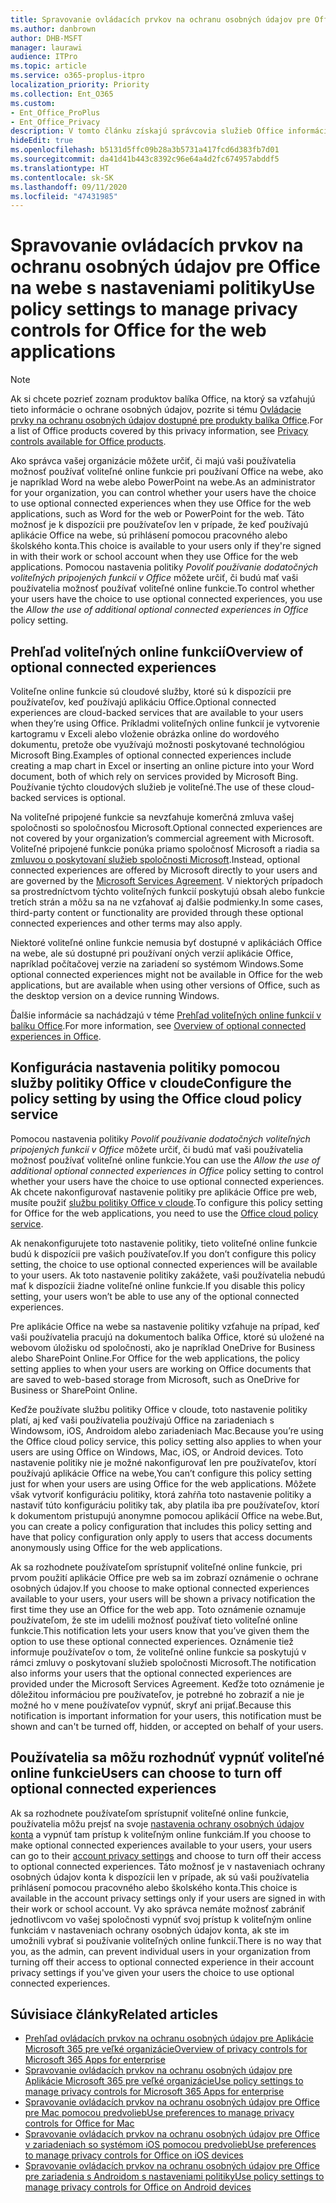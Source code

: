 ```yaml
---
title: Spravovanie ovládacích prvkov na ochranu osobných údajov pre Office na webe s nastaveniami politiky
ms.author: danbrown
author: DHB-MSFT
manager: laurawi
audience: ITPro
ms.topic: article
ms.service: o365-proplus-itpro
localization_priority: Priority
ms.collection: Ent_O365
ms.custom:
- Ent_Office_ProPlus
- Ent_Office_Privacy
description: V tomto článku získajú správcovia služieb Office informácie o postupoch spravovania nastavení ochrany osobných údajov pre aplikácie Office na webe.
hideEdit: true
ms.openlocfilehash: b5131d5ffc09b28a3b5731a417fcd6d383fb7d01
ms.sourcegitcommit: da41d41b443c8392c96e64a4d2fc674957abddf5
ms.translationtype: HT
ms.contentlocale: sk-SK
ms.lasthandoff: 09/11/2020
ms.locfileid: "47431985"
---
```

# <a name="use-policy-settings-to-manage-privacy-controls-for-office-for-the-web-applications"></a><span data-ttu-id="3824c-103">Spravovanie ovládacích prvkov na ochranu osobných údajov pre Office na webe s nastaveniami politiky</span><span class="sxs-lookup"><span data-stu-id="3824c-103">Use policy settings to manage privacy controls for Office for the web applications</span></span>

> [!NOTE]
> <span data-ttu-id="3824c-104">Ak si chcete pozrieť zoznam produktov balíka Office, na ktorý sa vzťahujú tieto informácie o ochrane osobných údajov, pozrite si tému [Ovládacie prvky na ochranu osobných údajov dostupné pre produkty balíka Office](products-versions-privacy-controls.md).</span><span class="sxs-lookup"><span data-stu-id="3824c-104">For a list of Office products covered by this privacy information, see [Privacy controls available for Office products](products-versions-privacy-controls.md).</span></span>

<span data-ttu-id="3824c-105">Ako správca vašej organizácie môžete určiť, či majú vaši používatelia možnosť používať voliteľné online funkcie pri používaní Office na webe, ako je napríklad Word na webe alebo PowerPoint na webe.</span><span class="sxs-lookup"><span data-stu-id="3824c-105">As an administrator for your organization, you can control whether your users have the choice to use optional connected experiences when they use Office for the web applications, such as Word for the web or PowerPoint for the web.</span></span> <span data-ttu-id="3824c-106">Táto možnosť je k dispozícii pre používateľov len v prípade, že keď používajú aplikácie Office na webe, sú prihlásení pomocou pracovného alebo školského konta.</span><span class="sxs-lookup"><span data-stu-id="3824c-106">This choice is available to your users only if they're signed in with their work or school account when they use Office for the web applications.</span></span> <span data-ttu-id="3824c-107">Pomocou nastavenia politiky *Povoliť používanie dodatočných voliteľných pripojených funkcií v Office* môžete určiť, či budú mať vaši používatelia možnosť používať voliteľné online funkcie.</span><span class="sxs-lookup"><span data-stu-id="3824c-107">To control whether your users have the choice to use optional connected experiences, you use the *Allow the use of additional optional connected experiences in Office* policy setting.</span></span>

## <a name="overview-of-optional-connected-experiences"></a><span data-ttu-id="3824c-108">Prehľad voliteľných online funkcií</span><span class="sxs-lookup"><span data-stu-id="3824c-108">Overview of optional connected experiences</span></span>

<span data-ttu-id="3824c-109">Voliteľne online funkcie sú cloudové služby, ktoré sú k dispozícii pre používateľov, keď používajú aplikáciu Office.</span><span class="sxs-lookup"><span data-stu-id="3824c-109">Optional connected experiences are cloud-backed services that are available to your users when they’re using Office.</span></span> <span data-ttu-id="3824c-110">Príkladmi voliteľných online funkcií je vytvorenie kartogramu v Exceli alebo vloženie obrázka online do wordového dokumentu, pretože obe využívajú možnosti poskytované technológiou Microsoft Bing.</span><span class="sxs-lookup"><span data-stu-id="3824c-110">Examples of optional connected experiences include creating a map chart in Excel or inserting an online picture into your Word document, both of which rely on services provided by Microsoft Bing.</span></span> <span data-ttu-id="3824c-111">Používanie týchto cloudových služieb je voliteľné.</span><span class="sxs-lookup"><span data-stu-id="3824c-111">The use of these cloud-backed services is optional.</span></span> 

<span data-ttu-id="3824c-112">Na voliteľné pripojené funkcie sa nevzťahuje komerčná zmluva vašej spoločnosti so spoločnosťou Microsoft.</span><span class="sxs-lookup"><span data-stu-id="3824c-112">Optional connected experiences are not covered by your organization’s commercial agreement with Microsoft.</span></span> <span data-ttu-id="3824c-113">Voliteľné pripojené funkcie ponúka priamo spoločnosť Microsoft a riadia sa [zmluvou o poskytovaní služieb spoločnosti Microsoft](https://www.microsoft.com/servicesagreement).</span><span class="sxs-lookup"><span data-stu-id="3824c-113">Instead, optional connected experiences are offered by Microsoft directly to your users and are governed by the [Microsoft Services Agreement](https://www.microsoft.com/servicesagreement).</span></span> <span data-ttu-id="3824c-114">V niektorých prípadoch sa prostredníctvom týchto voliteľných funkcií poskytujú obsah alebo funkcie tretích strán a môžu sa na ne vzťahovať aj ďalšie podmienky.</span><span class="sxs-lookup"><span data-stu-id="3824c-114">In some cases, third-party content or functionality are provided through these optional connected experiences and other terms may also apply.</span></span>

<span data-ttu-id="3824c-115">Niektoré voliteľné online funkcie nemusia byť dostupné v aplikáciách Office na webe, ale sú dostupné pri používaní oných verzií aplikácie Office, napríklad počítačovej verzie na zariadení so systémom Windows.</span><span class="sxs-lookup"><span data-stu-id="3824c-115">Some optional connected experiences might not be available in Office for the web applications, but are available when using other versions of Office, such as the desktop version on a device running Windows.</span></span>

<span data-ttu-id="3824c-116">Ďalšie informácie sa nachádzajú v téme [Prehľad voliteľných online funkcií v balíku Office](optional-connected-experiences.md).</span><span class="sxs-lookup"><span data-stu-id="3824c-116">For more information, see [Overview of optional connected experiences in Office](optional-connected-experiences.md).</span></span>

## <a name="configure-the-policy-setting-by-using-the-office-cloud-policy-service"></a><span data-ttu-id="3824c-117">Konfigurácia nastavenia politiky pomocou služby politiky Office v cloude</span><span class="sxs-lookup"><span data-stu-id="3824c-117">Configure the policy setting by using the Office cloud policy service</span></span>

<span data-ttu-id="3824c-118">Pomocou nastavenia politiky *Povoliť používanie dodatočných voliteľných pripojených funkcií v Office* môžete určiť, či budú mať vaši používatelia možnosť používať voliteľné online funkcie.</span><span class="sxs-lookup"><span data-stu-id="3824c-118">You can use the *Allow the use of additional optional connected experiences in Office* policy setting to control whether your users have the choice to use optional connected experiences.</span></span> <span data-ttu-id="3824c-119">Ak chcete nakonfigurovať nastavenie politiky pre aplikácie Office pre web, musíte použiť [službu politiky Office v cloude](../overview-office-cloud-policy-service.md).</span><span class="sxs-lookup"><span data-stu-id="3824c-119">To configure this policy setting for Office for the web applications, you need to use the [Office cloud policy service](../overview-office-cloud-policy-service.md).</span></span>  

<span data-ttu-id="3824c-120">Ak nenakonfigurujete toto nastavenie politiky, tieto voliteľné online funkcie budú k dispozícii pre vašich používateľov.</span><span class="sxs-lookup"><span data-stu-id="3824c-120">If you don’t configure this policy setting, the choice to use optional connected experiences will be available to your users.</span></span> <span data-ttu-id="3824c-121">Ak toto nastavenie politiky zakážete, vaši používatelia nebudú mať k dispozícii žiadne voliteľné online funkcie.</span><span class="sxs-lookup"><span data-stu-id="3824c-121">If you disable this policy setting, your users won’t be able to use any of the optional connected experiences.</span></span>

<span data-ttu-id="3824c-122">Pre aplikácie Office na webe sa nastavenie politiky vzťahuje na prípad, keď vaši používatelia pracujú na dokumentoch balíka Office, ktoré sú uložené na webovom úložisku od spoločnosti, ako je napríklad OneDrive for Business alebo SharePoint Online.</span><span class="sxs-lookup"><span data-stu-id="3824c-122">For Office for the web applications, the policy setting applies to when your users are working on Office documents that are saved to web-based storage from Microsoft, such as OneDrive for Business or SharePoint Online.</span></span>

<span data-ttu-id="3824c-123">Keďže používate službu politiky Office v cloude, toto nastavenie politiky platí, aj keď vaši používatelia používajú Office na zariadeniach s Windowsom, iOS, Androidom alebo zariadeniach Mac.</span><span class="sxs-lookup"><span data-stu-id="3824c-123">Because you’re using the Office cloud policy service, this policy setting also applies to when your users are using Office on Windows, Mac, iOS, or Android devices.</span></span> <span data-ttu-id="3824c-124">Toto nastavenie politiky nie je možné nakonfigurovať len pre používateľov, ktorí používajú aplikácie Office na webe,</span><span class="sxs-lookup"><span data-stu-id="3824c-124">You can’t configure this policy setting just for when your users are using Office for the web applications.</span></span> <span data-ttu-id="3824c-125">Môžete však vytvoriť konfiguráciu politiky, ktorá zahŕňa toto nastavenie politiky a nastaviť túto konfiguráciu politiky tak, aby platila iba pre používateľov, ktorí k dokumentom pristupujú anonymne pomocou aplikácií Office na webe.</span><span class="sxs-lookup"><span data-stu-id="3824c-125">But, you can create a policy configuration that includes this policy setting and have that policy configuration only apply to users that access documents anonymously using Office for the web applications.</span></span>

<span data-ttu-id="3824c-126">Ak sa rozhodnete používateľom sprístupniť voliteľné online funkcie, pri prvom použití aplikácie Office pre web sa im zobrazí oznámenie o ochrane osobných údajov.</span><span class="sxs-lookup"><span data-stu-id="3824c-126">If you choose to make optional connected experiences available to your users, your users will be shown a privacy notification the first time they use an Office for the web app.</span></span> <span data-ttu-id="3824c-127">Toto oznámenie oznamuje používateľom, že ste im udelili možnosť používať tieto voliteľné online funkcie.</span><span class="sxs-lookup"><span data-stu-id="3824c-127">This notification lets your users know that you’ve given them the option to use these optional connected experiences.</span></span> <span data-ttu-id="3824c-128">Oznámenie tiež informuje používateľov o tom, že voliteľné online funkcie sa poskytujú v rámci zmluvy o poskytovaní služieb spoločnosti Microsoft.</span><span class="sxs-lookup"><span data-stu-id="3824c-128">The notification also informs your users that the optional connected experiences are provided under the Microsoft Services Agreement.</span></span> <span data-ttu-id="3824c-129">Keďže toto oznámenie je dôležitou informáciou pre používateľov, je potrebné ho zobraziť a nie je možné ho v mene používateľov vypnúť, skryť ani prijať.</span><span class="sxs-lookup"><span data-stu-id="3824c-129">Because this notification is important information for your users, this notification must be shown and can't be turned off, hidden, or accepted on behalf of your users.</span></span>

## <a name="users-can-choose-to-turn-off-optional-connected-experiences"></a><span data-ttu-id="3824c-130">Používatelia sa môžu rozhodnúť vypnúť voliteľné online funkcie</span><span class="sxs-lookup"><span data-stu-id="3824c-130">Users can choose to turn off optional connected experiences</span></span>

<span data-ttu-id="3824c-131">Ak sa rozhodnete používateľom sprístupniť voliteľné online funkcie, používatelia môžu prejsť na svoje [nastavenia ochrany osobných údajov konta](https://support.microsoft.com/office/3e7bc183-bf52-4fd0-8e6b-78978f7f121b#ID0EAADAAA=Online) a vypnúť tam prístup k voliteľným online funkciám.</span><span class="sxs-lookup"><span data-stu-id="3824c-131">If you choose to make optional connected experiences available to your users, your users can go to their [account privacy settings](https://support.microsoft.com/office/3e7bc183-bf52-4fd0-8e6b-78978f7f121b#ID0EAADAAA=Online) and choose to turn off their access to optional connected experiences.</span></span> <span data-ttu-id="3824c-132">Táto možnosť je v nastaveniach ochrany osobných údajov konta k dispozícii len v prípade, ak sú vaši používatelia prihlásení pomocou pracovného alebo školského konta.</span><span class="sxs-lookup"><span data-stu-id="3824c-132">This choice is available in the account privacy settings only if your users are signed in with their work or school account.</span></span> <span data-ttu-id="3824c-133">Vy ako správca nemáte možnosť zabrániť jednotlivcom vo vašej spoločnosti vypnúť svoj prístup k voliteľným online funkciám v nastaveniach ochrany osobných údajov konta, ak ste im umožnili vybrať si používanie voliteľných online funkcií.</span><span class="sxs-lookup"><span data-stu-id="3824c-133">There is no way that you, as the admin, can prevent individual users in your organization from turning off their access to optional connected experience in their account privacy settings if you've given your users the choice to use optional connected experiences.</span></span>

## <a name="related-articles"></a><span data-ttu-id="3824c-134">Súvisiace články</span><span class="sxs-lookup"><span data-stu-id="3824c-134">Related articles</span></span>

- [<span data-ttu-id="3824c-135">Prehľad ovládacích prvkov na ochranu osobných údajov pre Aplikácie Microsoft 365 pre veľké organizácie</span><span class="sxs-lookup"><span data-stu-id="3824c-135">Overview of privacy controls for Microsoft 365 Apps for enterprise</span></span>](overview-privacy-controls.md)
- [<span data-ttu-id="3824c-136">Spravovanie ovládacích prvkov na ochranu osobných údajov pre Aplikácie Microsoft 365 pre veľké organizácie</span><span class="sxs-lookup"><span data-stu-id="3824c-136">Use policy settings to manage privacy controls for Microsoft 365 Apps for enterprise</span></span>](manage-privacy-controls.md)
- [<span data-ttu-id="3824c-137">Spravovanie ovládacích prvkov na ochranu osobných údajov pre Office pre Mac pomocou predvolieb</span><span class="sxs-lookup"><span data-stu-id="3824c-137">Use preferences to manage privacy controls for Office for Mac</span></span>](mac-privacy-preferences.md)
- [<span data-ttu-id="3824c-138">Spravovanie ovládacích prvkov na ochranu osobných údajov pre Office v zariadeniach so systémom iOS pomocou predvolieb</span><span class="sxs-lookup"><span data-stu-id="3824c-138">Use preferences to manage privacy controls for Office on iOS devices</span></span>](ios-privacy-preferences.md)
- [<span data-ttu-id="3824c-139">Spravovanie ovládacích prvkov na ochranu osobných údajov pre Office pre zariadenia s Androidom s nastaveniami politiky</span><span class="sxs-lookup"><span data-stu-id="3824c-139">Use policy settings to manage privacy controls for Office on Android devices</span></span>](android-privacy-controls.md)